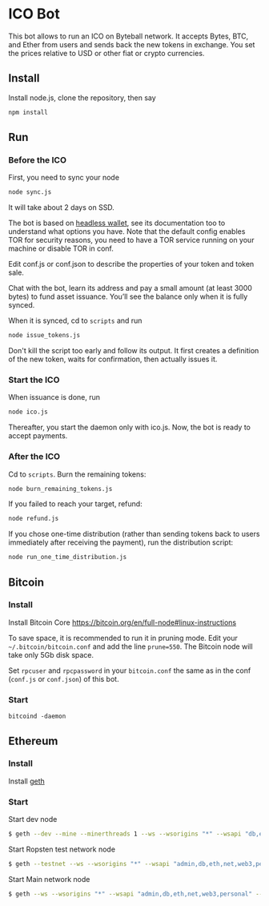 # ICO Bot

This bot allows to run an ICO on Byteball network.  It accepts Bytes, BTC, and Ether from users and sends back the new tokens in exchange.  You set the prices relative to USD or other fiat or crypto currencies. 

## Install

Install node.js, clone the repository, then say
```sh
npm install
```

## Run

### Before the ICO

First, you need to sync your node
```sh
node sync.js
```
It will take about 2 days on SSD.

The bot is based on [headless wallet](../../headless-byteball), see its documentation too to understand what options you have.  Note that the default config enables TOR for security reasons, you need to have a TOR service running on your machine or disable TOR in conf.

Edit conf.js or conf.json to describe the properties of your token and token sale.

Chat with the bot, learn its address and pay a small amount (at least 3000 bytes) to fund asset issuance.  You’ll see the balance only when it is fully synced.

When it is synced, cd to `scripts` and run
```sh
node issue_tokens.js
```
Don't kill the script too early and follow its output.  It first creates a definition of the new token, waits for confirmation, then actually issues it.

### Start the ICO

When issuance is done, run
```sh
node ico.js
```
Thereafter, you start the daemon only with ico.js.  Now, the bot is ready to accept payments.

### After the ICO

Cd to `scripts`.  Burn the remaining tokens:
```sh
node burn_remaining_tokens.js
```
If you failed to reach your target, refund:
```sh
node refund.js
```
If you chose one-time distribution (rather than sending tokens back to users immediately after receiving the payment), run the distribution script:
```sh
node run_one_time_distribution.js
```

## Bitcoin

### Install

Install Bitcoin Core https://bitcoin.org/en/full-node#linux-instructions

To save space, it is recommended to run it in pruning mode.  Edit your `~/.bitcoin/bitcoin.conf` and add the line `prune=550`.  The Bitcoin node will take only 5Gb disk space.

Set `rpcuser` and `rpcpassword` in your `bitcoin.conf` the same as in the conf (`conf.js` or `conf.json`) of this bot.

### Start
```
bitcoind -daemon
```

## Ethereum

### Install
Install [geth](https://github.com/ethereum/go-ethereum/wiki/Installing-Geth#install-on-ubuntu-via-ppas)

### Start
Start dev node
```bash
$ geth --dev --mine --minerthreads 1 --ws --wsorigins "*" --wsapi "db,eth,net,web3,personal,miner"
```

Start Ropsten test network node
```bash
$ geth --testnet --ws --wsorigins "*" --wsapi "admin,db,eth,net,web3,personal" --cache=1024
```

Start Main network node
```bash
$ geth --ws --wsorigins "*" --wsapi "admin,db,eth,net,web3,personal" --cache=1024 --syncmode fast
```